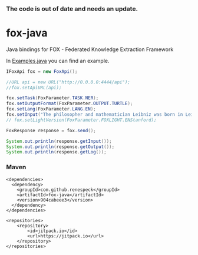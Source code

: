 [1]: ./src/main/java/org/aksw/fox/binding/java/Examples.java

### The code is out of date and needs an update.

fox-java
========

Java bindings for FOX - Federated Knowledge Extraction Framework


In [Examples.java][1] you can find an example.

```Java
IFoxApi fox = new FoxApi();

//URL api = new URL("http://0.0.0.0:4444/api");
//fox.setApiURL(api);

fox.setTask(FoxParameter.TASK.NER);
fox.setOutputFormat(FoxParameter.OUTPUT.TURTLE);
fox.setLang(FoxParameter.LANG.EN);
fox.setInput("The philosopher and mathematician Leibniz was born in Leipzig.");
// fox.setLightVersion(FoxParameter.FOXLIGHT.ENStanford);

FoxResponse response = fox.send();

System.out.println(response.getInput());
System.out.println(response.getOutput());
System.out.println(response.getLog());
```
### Maven
    <dependencies>
      <dependency>
        <groupId>com.github.renespeck</groupId>
        <artifactId>fox-java</artifactId>
        <version>904cabeee3</version>
      </dependency>
    </dependencies>
    
    <repositories>
        <repository>
            <id>jitpack.io</id>
            <url>https://jitpack.io</url>
        </repository>
    </repositories>
